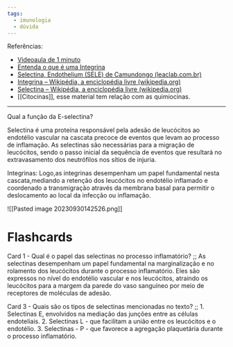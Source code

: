 ```yaml
---
tags:
  - imunologia
  - dúvida
---
```

Referências: 
* [Videoaula de 1 minuto](https://youtu.be/KJwZNQOE93Q?si=irRm3YW9mOFwxolx)
* [Entenda o que é uma Integrina](https://youtu.be/EN-BrQZzBrA?si=xrmwm7ESEzkXUdHi)
* [Selectina, Endothelium (SELE) de Camundongo (leaclab.com.br)](https://www.leaclab.com.br/kit-elisa/moleculas-de-adesao/selectina-endothelium-sele-de-camundongo#:~:text=Elas%20s%C3%A3o%20necess%C3%A1rias%20para%20a,neutr%C3%B3filos%20nos%20s%C3%ADtios%20de%20inj%C3%BAria.)
* [Integrina – Wikipédia, a enciclopédia livre (wikipedia.org)](https://pt.wikipedia.org/wiki/Integrina)
* [Selectina – Wikipédia, a enciclopédia livre (wikipedia.org)](https://pt.wikipedia.org/wiki/Selectina)
* [[Citocinas]], esse material tem relação com as quimiocinas. 
---
Qual a função da E-selectina? 

Selectina é uma proteína responsável pela adesão de leucócitos ao endotélio vascular na cascata precoce de eventos que levam ao processo de inflamação. As selectinas são necessárias para a migração de leucócitos, sendo o passo inicial da sequência de eventos que resultará no extravasamento dos neutrófilos nos sítios de injuria.

Integrinas: Logo,as integrinas desempenham um papel fundamental nesta cascata,mediando a retenção dos leucócitos no endotélio inflamado e coordenado a transmigração através da membrana basal para permitir o deslocamento ao local da infecção ou inflamação.

![[Pasted image 20230930142526.png]]

# Flashcards
Card 1 - Qual é o papel das selectinas no processo inflamatório? ;; As selectinas desempenham um papel fundamental na marginalização e no rolamento dos leucócitos durante o processo inflamatório. Eles são expressos no nível do endotélio vascular e nos leucócitos, atraindo os leucócitos para a margem da parede do vaso sanguíneo por meio de receptores de moléculas de adesão.
<!--SR:!2024-02-10,91,290-->

Card 3 - Quais são os tipos de selectinas mencionadas no texto? ;; 1. Selectinas E, envolvidos na mediação das junções entre as células endoteliais. 2. Selectinas L - que facilitam a união entre os leucócitos e o endotélio. 3. Selectinas - P - que favorece a agregação plaquetária durante o processo inflamatório.
<!--SR:!2023-11-25,10,212-->


[^1]:
[^2]: 
